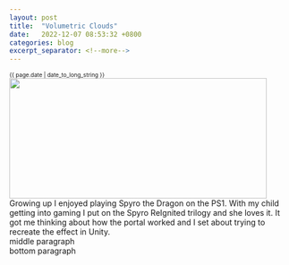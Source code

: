 ```yaml
---
layout: post
title:  "Volumetric Clouds"
date:   2022-12-07 08:53:32 +0800
categories: blog
excerpt_separator: <!--more-->
---
```


<div style="font-size: 10px">
{{ page.date | date_to_long_string }}
</div>

<img class="post-img-center" src="{{ site.baseurl }}/assets/img/tmp.jpg" width="460" height="215">

<div>
Growing up I enjoyed playing Spyro the Dragon on the PS1. With my child getting into gaming I put on the Spyro ReIgnited trilogy and she loves it. It got me thinking about how the portal worked and I set about trying to recreate the effect in Unity.
<!--more-->
</div>

<div>
middle paragraph
</div>

<div>
bottom paragraph
</div>